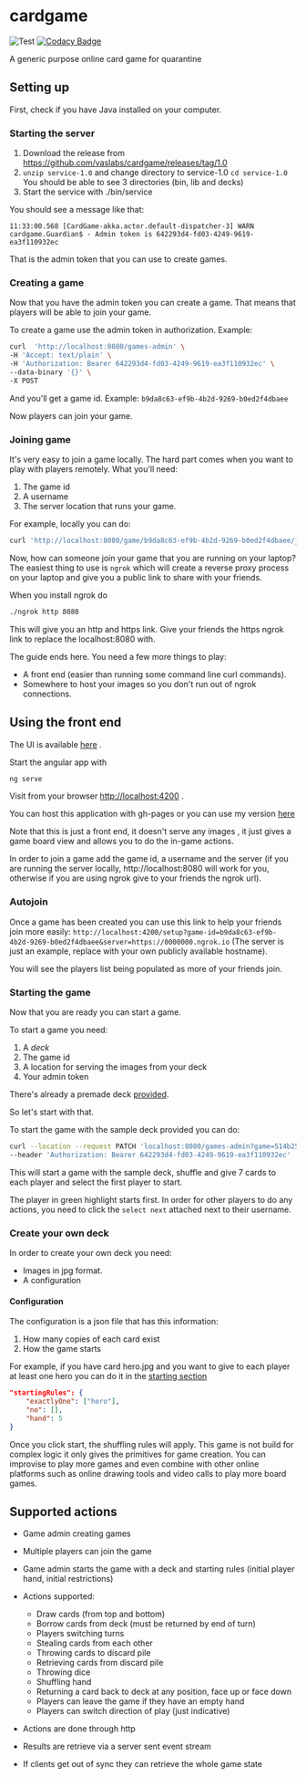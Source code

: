 
# cardgame

![Test](https://github.com/vaslabs/cardgame/workflows/Scala%20CI/badge.svg)
 [![Codacy Badge](https://api.codacy.com/project/badge/Grade/ab2e989546574b1abff42ab2e2f4f5b6)](https://app.codacy.com/manual/vaslabs/cardgame?utm_source=github.com&utm_medium=referral&utm_content=vaslabs/cardgame&utm_campaign=Badge_Grade_Dashboard)

A generic purpose online card game for quarantine


## Setting up

First, check if you have Java installed on your computer.

### Starting the server

1. Download the release from https://github.com/vaslabs/cardgame/releases/tag/1.0
2. `unzip service-1.0` and change directory to service-1.0 `cd service-1.0`
You should be able to see 3 directories (bin, lib and decks)
3. Start the service with ./bin/service

You should see a message like that:
```
11:33:00.568 [CardGame-akka.actor.default-dispatcher-3] WARN cardgame.Guardian$ - Admin token is 642293d4-fd03-4249-9619-ea3f110932ec
```

That is the admin token that you can use to create games.

### Creating a game
Now that you have the admin token you can create a game. That means that players will be able to join your game.

To create a game use the admin token in authorization. Example:

```bash
curl  'http://localhost:8080/games-admin' \
-H 'Accept: text/plain' \
-H 'Authorization: Bearer 642293d4-fd03-4249-9619-ea3f110932ec' \
--data-binary '{}' \
-X POST
```
And you'll get a game id. Example:
`b9da8c63-ef9b-4b2d-9269-b0ed2f4dbaee`

Now players can join your game.


### Joining game

It's very easy to join a game locally. The hard part comes when you want to play with players remotely.
What you'll need:
1. The game id
2. A username
3. The server location that runs your game.

For example, locally you can do:

```bash
curl 'http://localhost:8080/game/b9da8c63-ef9b-4b2d-9269-b0ed2f4dbaee/join?username=vaslabs' --data-binary '{}'
```

Now, how can someone join your game that you are running on your laptop?
The easiest thing to use is `ngrok` which will create a reverse proxy process on your laptop and
give you a public link to share with your friends.

When you install ngrok do
```bash
./ngrok http 8080
```
This will give you an http and https link.
Give your friends the https ngrok link to replace the localhost:8080 with.

The guide ends here. You need a few more things to play:
- A front end (easier than running some command line curl commands).
- Somewhere to host your images so you don't run out of ngrok connections.


## Using the front end

The UI is available [here](https://github.com/vaslabs/cardgame-js) .

Start the angular app with
```bash
ng serve
```
Visit from your browser [http://localhost:4200](http://localhost:4200) .

You can host this application with gh-pages or you can use my version [here](https://cardgame.vaslabs.io/board)

Note that this is just a front end, it doesn't serve any images , it just gives a game board view and allows you to do the in-game actions.

In order to join a game add the game id, a username and the server (if you are running the server locally, http://localhost:8080 will work for you, otherwise if you are using ngrok give to your friends the ngrok url).

### Autojoin
Once a game has been created you can use this link to help your friends join more easily:
`http://localhost:4200/setup?game-id=b9da8c63-ef9b-4b2d-9269-b0ed2f4dbaee&server=https://0000000.ngrok.io`
(The server is just an example, replace with your own publicly available hostname).

You will see the players list being populated as more of your friends join.

### Starting the game
Now that you are ready you can start a game. 

To start a game you need:
1. A *deck*
2. The game id
3. A location for serving the images from your deck
4. Your admin token

There's already a premade deck [provided](https://github.com/vaslabs/cardgame/tree/master/sample_decks/ee61823d-3128-4c30-b0e7-8f2d0074da8a).

So let's start with that.

To start the game with the sample deck provided you can do:
```bash
curl --location --request PATCH 'localhost:8080/games-admin?game=514b2598-ac38-4a0e-889b-2e3e2505fb55&deck=ee61823d-3128-4c30-b0e7-8f2d0074da8a&server=https://vaslabs.github.io/cardgame-cdn' \
--header 'Authorization: Bearer 642293d4-fd03-4249-9619-ea3f110932ec'
```

This will start a game with the sample deck, shuffle and give 7 cards to each player and select the first player to start.

The player in green highlight starts first. In order for other players to do any actions, you need to click the `select next` attached next to their username.

### Create your own deck
In order to create your own deck you need:
- Images in jpg format.
- A configuration

#### Configuration

The configuration is a json file that has this information:
1. How many copies of each card exist
2. How the game starts

For example, if you have card hero.jpg and you want to give to each player at least one hero you can do it in the [starting section](https://github.com/vaslabs/cardgame/blob/master/sample_decks/ee61823d-3128-4c30-b0e7-8f2d0074da8a/deck.json#L45)
```json
"startingRules": {
    "exactlyOne": ["hero"],
    "no": [],
    "hand": 5
}
```

Once you click start, the shuffling rules will apply. This game is not build for complex logic it only gives the primitives
for game creation. You can improvise to play more games and even combine with other online platforms such as online drawing tools and video calls to play more board games.


## Supported actions

- Game admin creating games
- Multiple players can join the game
- Game admin starts the game with a deck and starting rules (initial player hand, initial restrictions)
- Actions supported:
    * Draw cards (from top and bottom)
    * Borrow cards from deck (must be returned by end of turn)
    * Players switching turns
    * Stealing cards from each other
    * Throwing cards to discard pile
    * Retrieving cards from discard pile
    * Throwing dice
    * Shuffling hand
    * Returning a card back to deck at any position, face up or face down
    * Players can leave the game if they have an empty hand
    * Players can switch direction of play (just indicative)

- Actions are done through http
- Results are retrieve via a server sent event stream
- If clients get out of sync they can retrieve the whole game state  
